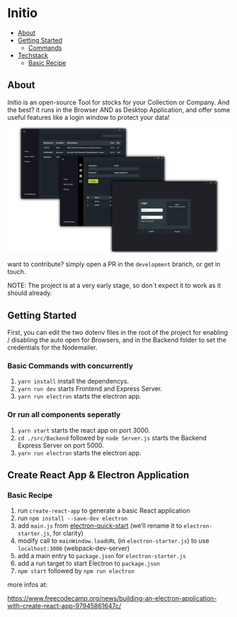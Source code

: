 # Initio

<!-- MarkdownTOC autolink="true" -->
- [About](#About)
- [Getting Started](#Getting-Started)
  - [Commands](#Basic-Commands-with-concurrently)
- [Techstack](#Create-React-App-&-Electron-Application)
  - [Basic Recipe](#Basic-Recipe)


<!-- /MarkdownTOC -->
## About

Initio is an open-source Tool for stocks for your Collection or Company. And the best?
it runs in the Browser AND as Desktop Application, and offer some useful features like
a login window to protect your data! 

<p align="center">
  <img src="/Frontend/src/Assets/Complete.png" alt="Initio"/>
</p>

want to contribute? simply open a PR in the ```development``` branch, or get in touch. 

NOTE:
The project is at a very early stage, so don´t expect it to work as it should already.

## Getting Started

First, you can edit the two dotenv files in the root of the project for enabling / disabling the auto open for Browsers, and in the Backend folder to set the credentials for the Nodemailer.

### Basic Commands with concurrently
1. `yarn install` install the dependencys.
2. `yarn run dev` starts Frontend and Express Server.
3. `yarn run electron` starts the electron app.

###  Or run all components seperatly 
1. `yarn start` starts the react app on port 3000.
2. `cd ./src/Backend` followed by `node Server.js` starts the Backend Express Server on port 5000.
3. `yarn run electron` starts the electron app.


## Create React App & Electron Application

### Basic Recipe
1. run `create-react-app` to generate a basic React application
2. run `npm install --save-dev electron`
3. add `main.js` from [electron-quick-start](https://github.com/electron/electron-quick-start) (we’ll rename it to `electron-starter.js`, for clarity)
4. modify call to `mainWindow.loadURL` (in `electron-starter.js`) to use `localhost:3000` (webpack-dev-server)
5. add a main entry to `package.json` for `electron-starter.js`
6. add a run target to start Electron to `package.json`
7. `npm start` followed by `npm run electron`

more infos at:

https://www.freecodecamp.org/news/building-an-electron-application-with-create-react-app-97945861647c/
